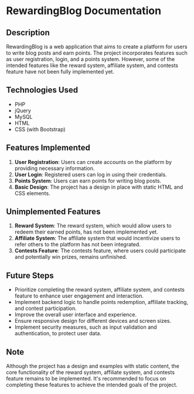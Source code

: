 # RewardingBlog Documentation

## Description
RewardingBlog is a web application that aims to create a platform for users to write blog posts and earn points. The project incorporates features such as user registration, login, and a points system. However, some of the intended features like the reward system, affiliate system, and contests feature have not been fully implemented yet.

## Technologies Used
- PHP
- jQuery
- MySQL
- HTML
- CSS (with Bootstrap)

## Features Implemented
1. **User Registration**: Users can create accounts on the platform by providing necessary information.
2. **User Login**: Registered users can log in using their credentials.
3. **Points System**: Users can earn points for writing blog posts.
4. **Basic Design**: The project has a design in place with static HTML and CSS elements.

## Unimplemented Features
1. **Reward System**: The reward system, which would allow users to redeem their earned points, has not been implemented yet.
2. **Affiliate System**: The affiliate system that would incentivize users to refer others to the platform has not been integrated.
3. **Contests Feature**: The contests feature, where users could participate and potentially win prizes, remains unfinished.

## Future Steps
- Prioritize completing the reward system, affiliate system, and contests feature to enhance user engagement and interaction.
- Implement backend logic to handle points redemption, affiliate tracking, and contest participation.
- Improve the overall user interface and experience.
- Ensure responsive design for different devices and screen sizes.
- Implement security measures, such as input validation and authentication, to protect user data.

## Note
Although the project has a design and examples with static content, the core functionality of the reward system, affiliate system, and contests feature remains to be implemented. It's recommended to focus on completing these features to achieve the intended goals of the project.

